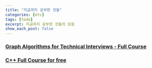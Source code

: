```yaml
---
title: "지금까지 공부한 것들"
categories: [etc]
tags: [todo]
excerpt: 지금까지 공부한 것들의 모음
show_each_post: false
---
```


### <a href="https://www.youtube.com/watch?v=tWVWeAqZ0WU" target="_blank">Graph Algorithms for Technical Interviews - Full Course</a>

### <a href="https://www.youtube.com/watch?v=-TkoO8Z07hI&t=8247s" target="_blank">C++ Full Course for free</a>